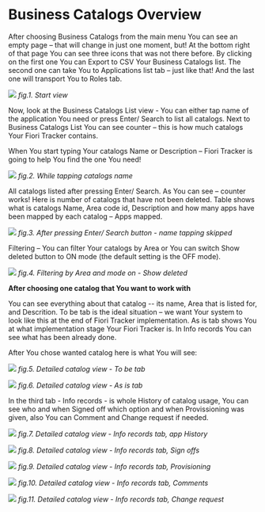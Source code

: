 # Business Catalogs Overview

After choosing Business Catalogs from the main menu You can see an empty page – that will change in just one moment, but! At the bottom right of that page You can see three icons that was not there before. 
By clicking on the first one You can Export to CSV Your Business Catalogs list. The second one can take You to Applications list tab – just like that! And the last one will transport You to Roles tab. 

![](../res/start_view_c.png)
*fig.1. Start view*

Now, look at the Business Catalogs List view - You can either tap name of the application You need or press Enter/ Search to list all catalogs. Next to Business Catalogs List You can see counter – this is how much catalogs Your Fiori Tracker contains. 

When You start typing Your catalogs Name or Description – Fiori Tracker is going to help You find the one You need!

![](../res/while_tapping_catalog_name.png)
*fig.2. While tapping catalogs name*

All catalogs listed after pressing Enter/ Search. As You can see – counter works! Here is number of catalogs that have not been deleted.  Table shows what is catalogs Name, Area code id, Description and how many apps have been mapped by each catalog – Apps mapped. 

![](../res/after_pressing-enter_view_c.png)
*fig.3. After pressing Enter/ Search button - name tapping skipped*

Filtering – You can filter Your catalogs by Area or You can switch Show deleted button to ON mode (the default setting is the OFF mode).

![](../res/filtering_options_area_switch_mode_on.png)
*fig.4. Filtering by Area and mode on - Show deleted*

**After choosing one catalog that You want to work with**

You can see everything about that catalog -- its name, Area that is listed for, and Descrition.
To be tab is the ideal situation – we want Your system to look like this at the end of Fiori Tracker implementation. As is tab shows You at what implementation stage Your Fiori Tracker is. In Info records You can see what has been already done. 

After You chose wanted catalog here is what You will see:

![](../res/detailed_catalog_view_to_be.png)
*fig.5. Detailed catalog view - To be tab*

![](../res/detailed_catalog_view_as_is.png)
*fig.6. Detailed catalog view - As is tab*

In the third tab - Info records - is whole History of catalog usage, You can see who and when Signed off which option and when Provissioning was given, also You can Comment and Change request if needed. 

![](../res/detailed_catalog_view_info_records.png)
*fig.7. Detailed catalog view - Info records tab, app History*

![](../res/detailed_catalog_view_sign_off.png)
*fig.8. Detailed catalog view - Info records tab, Sign offs*

![](../res/detailed_catalog_view_provisioning.png)
*fig.9. Detailed catalog view - Info records tab, Provisioning*

![](../res/detailed_catalog_view_comment.png)
*fig.10. Detailed catalog view - Info records tab, Comments*

![](../res/detailed_catalog_view_change_request.png)
*fig.11.  Detailed catalog view - Info records tab, Change request*